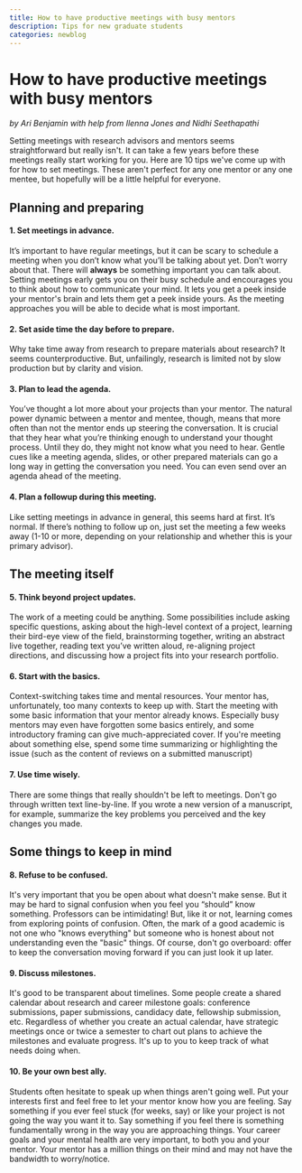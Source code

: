 ```yaml
---
title: How to have productive meetings with busy mentors
description: Tips for new graduate students
categories: newblog
---
```


# How to have productive meetings with busy mentors
*by Ari Benjamin with help from Ilenna Jones and Nidhi Seethapathi*

Setting meetings with research advisors and mentors seems straightforward but really isn't. It can take a few years before these meetings really start working for you. 
Here are 10 tips we've come up with for how to set meetings. These aren't perfect for any one mentor or any one mentee, but hopefully will be a little helpful for everyone.
## Planning and preparing
#### 1. Set meetings in advance.
It’s important to have regular meetings, but it can be scary to schedule a meeting when you don’t know what you’ll be talking about yet. Don’t worry about that. There will **always** be something important you can talk about. Setting meetings early gets you on their busy schedule and encourages you to think about how to communicate your mind. It lets you get a peek inside your mentor's brain and lets them get a peek inside yours. As the meeting approaches you will be able to decide what is most important.
#### 2. Set aside time the day before to prepare.
Why take time away from research to prepare materials about research? It seems counterproductive. But, unfailingly, research is limited not by slow production but by clarity and vision. 
#### 3. Plan to lead the agenda.
You’ve thought a lot more about your projects than your mentor. The natural power dynamic between a mentor and mentee, though, means that more often than not the mentor ends up steering the conversation. It is crucial that they hear what you’re thinking enough to understand your thought process. Until they do, they might not know what you need to hear.  Gentle cues like a meeting agenda, slides, or other prepared materials can go a long way in getting the conversation you need. You can even send over an agenda ahead of the meeting.
#### 4. Plan a followup during this meeting.
Like setting meetings in advance in general, this seems hard at first. It’s normal. If there’s nothing to follow up on, just set the meeting a few weeks away (1-10 or more, depending on your relationship and whether this is your primary advisor).

## The meeting itself
#### 5. Think beyond project updates.
The work of a meeting could be anything. Some possibilities include asking specific questions, asking about the high-level context of a project, learning their bird-eye view of the field, brainstorming together, writing an abstract live together, reading text you’ve written aloud, re-aligning project directions, and discussing how a project fits into your research portfolio.
#### 6. Start with the basics. 
Context-switching takes time and mental resources. Your mentor has, unfortunately, too many contexts to keep up with. Start the meeting with some basic information that your mentor already knows. Especially busy mentors may even have forgotten some basics entirely, and some introductory framing can give much-appreciated cover. If you're meeting about something else, spend some time summarizing or highlighting the issue (such as the content of reviews on a submitted manuscript)
#### 7. Use time wisely.
There are some things that really shouldn't be left to meetings. Don't go through written text line-by-line. If you wrote a new version of a manuscript, for example, summarize the key problems you perceived and the key changes you made.


## Some things to keep in mind
#### 8. Refuse to be confused.
It's very important that you be open about what doesn't make sense. But it may be hard to signal confusion when you feel you “should” know something. Professors can be intimidating! But, like it or not, learning comes from exploring points of confusion. Often, the mark of a good academic is not one who "knows everything" but someone who is honest about not understanding even the "basic" things. Of course, don't go overboard: offer to keep the conversation moving forward if you can just look it up later.
#### 9. Discuss milestones.
It's good to be transparent about timelines. Some people create a shared calendar about research and career milestone goals: conference submissions, paper submissions, candidacy date, fellowship submission, etc. Regardless of whether you create an actual calendar, have strategic meetings once or twice a semester to chart out plans to achieve the milestones and evaluate progress. It's up to you to keep track of what needs doing when.
#### 10. Be your own best ally.
Students often hesitate to speak up when things aren't going well. Put your interests first and feel free to let your mentor know how you are feeling. Say something if you ever feel stuck (for weeks, say) or like your project is not going the way you want it to. Say something if you feel there is something fundamentally wrong in the way you are approaching things. Your career goals and your mental health are very important, to both you and your mentor. Your mentor has a million things on their mind and may not have the bandwidth to worry/notice.
